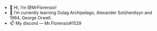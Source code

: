 - 👋 Hi, I’m @MrFlorensio!
- 🌱 I’m currently learning Gulag Archipelago, Alexander Solzhenitsyn and 1984, George Orwell.
- 📫 My discord — Mr.Florensio#1529

<!---
MrFlorensio/MrFlorensio is a ✨ special ✨ repository because its `README.md` (this file) appears on your GitHub profile.
You can click the Preview link to take a look at your changes.
--->
